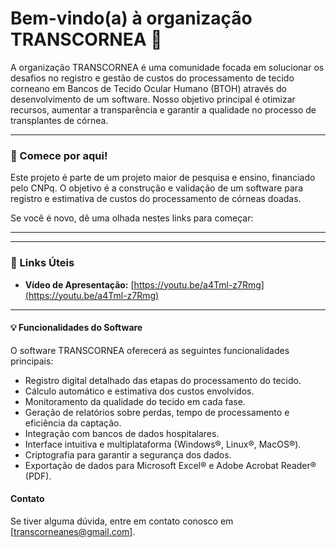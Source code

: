 # Bem-vindo(a) à organização TRANSCORNEA 👋

A organização TRANSCORNEA é uma comunidade focada em solucionar os desafios no registro e gestão de custos do processamento de tecido corneano em Bancos de Tecido Ocular Humano (BTOH) através do desenvolvimento de um software. Nosso objetivo principal é otimizar recursos, aumentar a transparência e garantir a qualidade no processo de transplantes de córnea.

---

### 🚀 Comece por aqui!

Este projeto é parte de um projeto maior de pesquisa e ensino, financiado pelo CNPq. O objetivo é a construção e validação de um software para registro e estimativa de custos do processamento de córneas doadas.

Se você é novo, dê uma olhada nestes links para começar:
*****

---

### 🔗 Links Úteis
* **Vídeo de Apresentação:** [https://youtu.be/a4Tml-z7Rmg](https://youtu.be/a4Tml-z7Rmg)

---

#### 💡 Funcionalidades do Software

O software TRANSCORNEA oferecerá as seguintes funcionalidades principais:

* Registro digital detalhado das etapas do processamento do tecido.
* Cálculo automático e estimativa dos custos envolvidos.
* Monitoramento da qualidade do tecido em cada fase.
* Geração de relatórios sobre perdas, tempo de processamento e eficiência da captação.
* Integração com bancos de dados hospitalares.
* Interface intuitiva e multiplataforma (Windows®, Linux®, MacOS®).
* Criptografia para garantir a segurança dos dados.
* Exportação de dados para Microsoft Excel® e Adobe Acrobat Reader® (PDF).

#### Contato

Se tiver alguma dúvida, entre em contato conosco em [transcorneanes@gmail.com].
